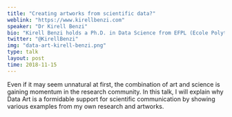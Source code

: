 ```yaml
---
title: "Creating artworks from scientific data?"
weblink: "https://www.kirellbenzi.com"
speaker: "Dr Kirell Benzi"
bio: "Kirell Benzi holds a Ph.D. in Data Science from EFPL (Ecole Polytechnique Fédérale de Lausanne) where he teaches data visualization to over 180 master’s students. Through a hypnotic visual semantic, Kirell works to show that algorithms have a soul… In other words, that we can generate emotion and curiosity through calculations. Even though this logic can seem cold in the collective imagination, it might be able to seduce even the most averse to science. His work has been shown on over 100 websites in 10 languages, he also runs or takes part in several art exhibitions around the globe."
twitter: "@KirellBenzi"
img: "data-art-kirell-benzi.png"
type: talk
layout: post
time: 2018-11-15
---
```

Even if it may seem unnatural at first, the combination of art and science is gaining momentum in the research community. In this talk, I will explain why Data Art is a formidable support for scientific communication by showing various examples from my own research and artworks.
